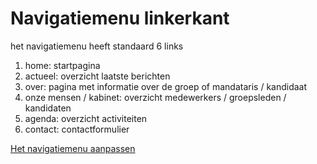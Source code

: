 # Navigatiemenu linkerkant

het navigatiemenu heeft standaard 6 links

1. home: startpagina
2. actueel: overzicht laatste berichten
3. over: pagina met informatie over de groep of mandataris / kandidaat
4. onze mensen / kabinet: overzicht medewerkers / groepsleden / kandidaten
5. agenda: overzicht activiteiten
6. contact: contactformulier

	
[Het navigatiemenu aanpassen](hoofdmenu_aanpassen.md)